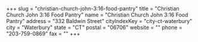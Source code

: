 +++
slug = "christian-church-john-3:16-food-pantry"
title = "Christian Church John 3:16 Food Pantry"
name = "Christian Church John 3:16 Food Pantry"
address = "332 Baldwin Street"
cityIndexKey = "city-ct-waterbury"
city = "Waterbury"
state = "CT"
postal = "06706"
website = ""
phone = "203-759-0869"
fax = ""
+++
